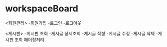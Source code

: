 # workspaceBoard

<회원관리>
-회원가입
-로그인
-로그아웃

<게시판>
-게시판 조회
-게시글 상세조회
-게시글 작성
-게시글 수정
-게시글 삭제
-게시판 조희 페이징처리
